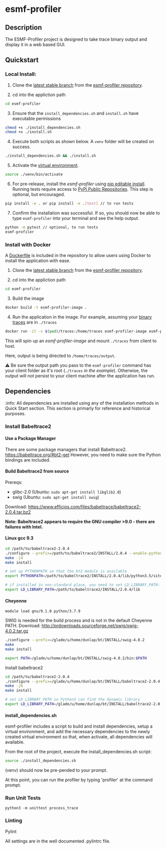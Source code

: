 # esmf-profiler

## Description
The ESMF-Profiler project is designed to take trace binary output and display it in a web based GUI.

## Quickstart

### Local Install:

1. Clone the [latest stable branch](https://github.com/esmf-org/esmf-profiler.git) from the [esmf-profiler repository](https://github.com/esmf-org/esmf-profiler).

2. cd into the appliction path
```bash
cd esmf-profiler
```

3.  Ensure that the ```install_dependencies.sh``` and ```install.sh``` have executable permissions
```bash
chmod +x ./install_dependencies.sh 
chmod +x ./install.sh
```

4.  Execute both scripts as shown below.  A ```venv``` folder will be created on success.
```bash
./install_dependencies.sh && ./install.sh
```

5.  Activate the [virtual environment](https://packaging.python.org/guides/installing-using-pip-and-virtual-environments/).
```bash
source ./venv/bin/activate
```

6.  For pre-release, install the *esmf-profiler* using [pip editable install](https://pip.pypa.io/en/latest/cli/pip_install/#editable-installs).  Running tests require access to [PyPi Public Repositories](https://pypi.org/).  This step is optional, but encouraged.  
```bash
pip install -e . or pip install -e .[test] // to run tests
```

7.  Confirm the installation was successful.  If so, you should now be able to type ```esmf-profiler``` into your terminal and see the help output.
```bash
python -m pytest // optional, to run tests
esmf-profiler
```

### Install with Docker

A [Dockerfile](https://docs.docker.com/engine/reference/builder/#:~:text=A%20Dockerfile%20is%20a%20text,command%2Dline%20instructions%20in%20succession.) is included in the repository to allow users using Docker to install the application with ease.

1. Clone the [latest stable branch](https://github.com/esmf-org/esmf-profiler.git) from the [esmf-profiler repository](https://github.com/esmf-org/esmf-profiler).

2. cd into the appliction path
```bash
cd esmf-profiler
```

3. Build the image
```bash
docker build -t esmf-profiler-image .
```

4. Run the application in the image.  For example, assuming your [binary traces](https://github.com/esmf-org/esmf-profiler/tree/main/tests/fixtures/test-traces/atm-ocn) are in ```./traces```
```bash
docker run -it -v $(pwd)/traces:/home/traces esmf-profiler-image esmf-profiler -t /home/traces -n 'profilename' -o /home/traces/output
```

This will spin up an *esmf-profiler-image* and mount ```./traces``` from client to host.  

Here, output is being directed to ```/home/traces/output```.  

:warning: 
Be sure the output path you pass to the ```esmf-profiler``` command has your client folder as it's root (```./traces``` *in the example*).  Otherwise, the output will not persist to your client machine after the application has run.



## Dependencies

:info: 
All dependencies are installed using any of the installation methods in Quick Start section.  This section is primarly for reference and historical purposes.

### Install Babeltrace2

#### Use a Package Manager
There are some package managers that install Babeltrace2.  
https://babeltrace.org/#bt2-get
However, you need to make sure the Python bindings are included.

#### Build Babeltrace2 from source

Prereqs:
- glibc-2.0  (Ubuntu: `sudo apt-get install libglib2.0`)
- swig (Ubuntu: `sudo apt-get install swig`)

Download:
https://www.efficios.com/files/babeltrace/babeltrace2-2.0.4.tar.bz2

**Note: Babeltrace2 appears to require the GNU compiler >9.0 - there are failures with Intel.**

#### Linux gcc 9.3

```bash
cd /path/to/babeltrace2-2.0.4
./configure --prefix=/path/to/babeltrace2/INSTALL/2.0.4 --enable-python-bindings --enable-python-plugins --disable-debug-info --enable-compile-warnings=no
make -j4
make install

# set up PYTHONPATH so that the bt2 module is available
export PYTHONPATH=/path/to/babeltrace2/INSTALL/2.0.4/lib/python3.5/site-packages

# if installed in non-standard place, you need to set LD_LIBRARY_PATH:
export LD_LIBRARY_PATH=/path/to/babeltrace2/INSTALL/2.0.4/lib

```

#### Cheyenne

```
module load gnu/9.1.0 python/3.7.9
```

SWIG is needed for the build process and is not in the default Cheyenne PATH.
Download: http://prdownloads.sourceforge.net/swig/swig-4.0.2.tar.gz
```bash
./configure --prefix=/glade/u/home/dunlap/bt/INSTALL/swig-4.0.2
make
make install

export PATH=/glade/u/home/dunlap/bt/INSTALL/swig-4.0.2/bin:$PATH
```

Install babeltrace2
```bash
cd /path/to/babeltrace2-2.0.4
./configure --prefix=/glade/u/home/dunlap/bt/INSTALL/babeltrace2-2.0.4 --enable-python-bindings --enable-python-plugins --disable-debug-info
make -j6
make install

# set LD_LIBRARY_PATH so Python3 can find the dynamic library
export LD_LIBRARY_PATH=/glade/u/home/dunlap/bt/INSTALL/babeltrace2-2.0.4/lib:$LD_LIBRARY_PATH
```

#### install_dependencies.sh

esmf-profiler includes a script to build and install dependencies, setup a virtual environment, and add the necessary dependencies to the newly created virtual environment so that, when activate, all dependencies will available.

From the root of the project, execute the install_dependencies.sh script:

```bash
source ./install_dependencies.sh
```




(venv) should now be pre-pended to your prompt.

At this point, you can run the profiler by typing 'profiler' at the command prompt.


### Run Unit Tests
```
python3 -m unittest process_trace
```

### Linting
Pylint

All settings are in the well documented .pylintrc file.
